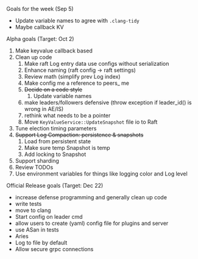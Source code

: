 Goals for the week (Sep 5)

* Update variable names to agree with `.clang-tidy`
* Maybe callback KV

Alpha goals (Target: Oct 2)

1. Make keyvalue callback based
2. Clean up code
   1. Make raft Log entry data use configs without serialization
   2. Enhance naming (raft config -> raft settings)
   3. Review math (simplify prev Log index)
   4. Make config me a reference to peers_ me
   5. ~~Decide on a code style~~
      1. Update variable names
   6. make leaders/followers defensive (throw exception if leader_id() is wrong in AE/IS)
   7. rethink what needs to be a pointer
   8. Move `KeyValueService::UpdateSnapshot` file io to Raft
3. Tune election timing parameters
4. ~~Support Log Compaction: persistence & snapshots~~
   1. Load from persistent state
   2. Make sure temp Snapshot is temp
   3. Add locking to Snapshot
5. Support sharding
6. Review TODOs
7. Use environment variables for things like logging color and Log level

Official Release goals (Target: Dec 22)

* increase defense programming and generally clean up code
* write tests
* move to clang
* Start config on leader cmd
* allow users to create (yaml) config file for plugins and server
* use ASan in tests
* Aries
* Log to file by default
* Allow secure grpc connections